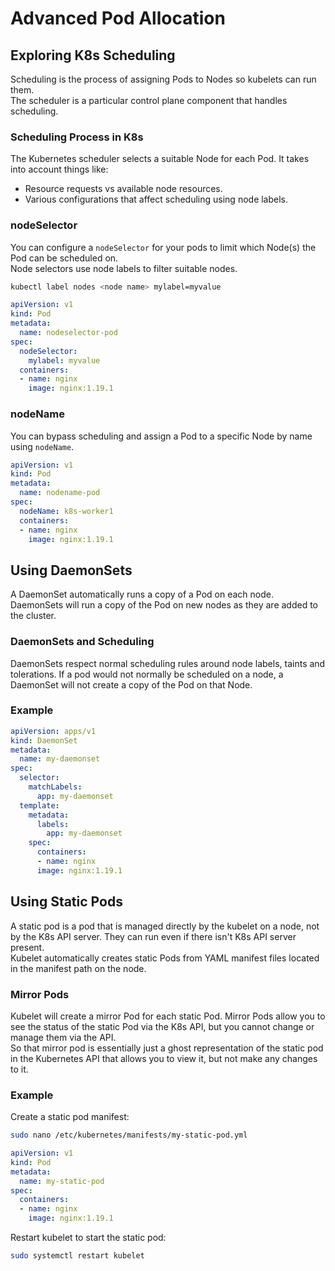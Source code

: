 # Advanced Pod Allocation

## Exploring K8s Scheduling

Scheduling is the process of assigning Pods to Nodes so kubelets can run them.  
The scheduler is a particular control plane component that handles scheduling.   

### Scheduling Process in K8s

The Kubernetes scheduler selects a suitable Node for each Pod. It takes into account things like:
- Resource requests vs available node resources.
- Various configurations that affect scheduling using node labels.

### nodeSelector

You can configure a `nodeSelector` for your pods to limit which Node(s) the Pod can be scheduled on.  
Node selectors use node labels to filter suitable nodes.  

```bash
kubectl label nodes <node name> mylabel=myvalue
```

```yaml
apiVersion: v1
kind: Pod
metadata:
  name: nodeselector-pod
spec:
  nodeSelector:
    mylabel: myvalue
  containers:
  - name: nginx
    image: nginx:1.19.1
```

### nodeName 

You can bypass scheduling and assign a Pod to a specific Node by name using `nodeName`.  

```yaml
apiVersion: v1
kind: Pod
metadata:
  name: nodename-pod
spec:
  nodeName: k8s-worker1
  containers:
  - name: nginx
    image: nginx:1.19.1
```

## Using DaemonSets

A DaemonSet automatically runs a copy of a Pod on each node.  
DaemonSets will run a copy of the Pod on new nodes as they are added to the cluster.  

### DaemonSets and Scheduling 

DaemonSets respect normal scheduling rules around node labels, taints and tolerations. If a pod would not normally be scheduled on a node, a DaemonSet will not create a copy of the Pod on that Node.  

### Example

```yaml
apiVersion: apps/v1
kind: DaemonSet
metadata:
  name: my-daemonset
spec:
  selector:
    matchLabels:
      app: my-daemonset
  template:
    metadata:
      labels:
        app: my-daemonset
    spec:
      containers:
      - name: nginx
      image: nginx:1.19.1
```

## Using Static Pods

A static pod is a pod that is managed directly by the kubelet on a node, not by the K8s API server. They can run even if there isn't K8s API server present.  
Kubelet automatically creates static Pods from YAML manifest files located in the manifest path on the node.  

### Mirror Pods

Kubelet will create a mirror Pod for each static Pod. Mirror Pods allow you to see the status of the static Pod via the K8s API, but you cannot change or manage them via the API.  
So that mirror pod is essentially just a ghost representation of the static pod in the Kubernetes API that allows you to view it, but not make any changes to it.  

### Example

Create a static pod manifest:
```bash
sudo nano /etc/kubernetes/manifests/my-static-pod.yml
```

```yaml
apiVersion: v1
kind: Pod
metadata:
  name: my-static-pod
spec:
  containers:
  - name: nginx
    image: nginx:1.19.1
```

Restart kubelet to start the static pod:
```bash
sudo systemctl restart kubelet
```